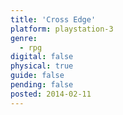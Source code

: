 ```yaml
---
title: 'Cross Edge'
platform: playstation-3
genre:
  - rpg
digital: false
physical: true
guide: false
pending: false
posted: 2014-02-11
---
```

